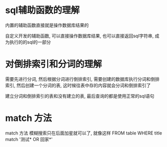 # sql辅助函数的理解
内置的辅助函数直接就是操作数据库结果的

自定义开发的辅助函数, 可以直接操作数据库结果, 也可以直接返回sql字符串, 成为执行的的sql的一部分
# 对倒排索引和分词的理解

需要先进行分词, 然后根据分词进行倒排索引, 需要创建的数据库执行分词和倒排索引, 然后创建一个分词的表, 这时候往表中存的内容就会分词和倒排索引了

建立分词和倒排索引的表和没有建立的表, 最后查询的都是使用正常的sql语句

# match 方法

match 方法 模糊搜索只在后面加星就可以了, 就像这样 FROM table WHERE title match '测试* OR 回家*'
